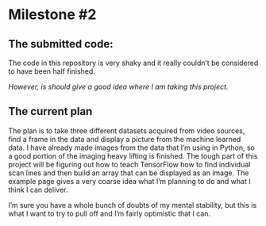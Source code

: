# Milestone #2

## The submitted code:
The code in this repository is very shaky and it really couldn’t be considered to have been half finished.

*However, is should give a good idea where I am taking this project.*

## The current plan
The plan is to take three different datasets acquired from video sources, find a frame in the data and display a picture from the machine learned data. I have already made images from the data that I’m using in Python, so a good portion of the imaging heavy lifting is finished. The tough part of this project will be figuring out how to teach TensorFlow how to find individual scan lines and then build an array that can be displayed as an image. The example page gives a very coarse idea what I’m planning to do and what I think I can deliver.

I’m sure you have a whole bunch of doubts of my mental stability, but this is what I want to try to pull off and I’m fairly optimistic that I can.

